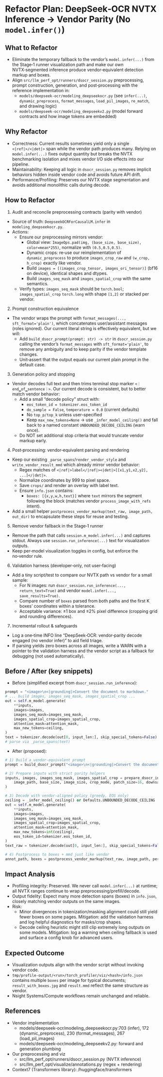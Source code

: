 # Refactor Plan: DeepSeek‑OCR NVTX Inference → Vendor Parity (No `model.infer()`)

## What to Refactor
- Eliminate the temporary fallback to the vendor’s `model.infer(...)` from the Stage‑1 runner visualization path and make our own NVTX‑segmented inference produce vendor‑equivalent detection markup and boxes.
- Align `src/llm_perf_opt/runners/dsocr_session.py` preprocessing, prompt construction, generation, and post‑processing with the reference implementation in:
  - `models/deepseek-ocr/modeling_deepseekocr.py` (see `infer(...)`, `dynamic_preprocess`, `format_messages`, `load_pil_images`, `re_match`, and drawing logic)
  - `models/deepseek-ocr/modeling_deepseekv2.py` (model forward contracts and how image tokens are embedded)

## Why Refactor
- Correctness: Current results sometimes yield only a single `<|ref|>/<|det|>` span while the vendor path produces many. Relying on `model.infer(...)` fixes output quantity but breaks the NVTX benchmarking isolation and mixes vendor I/O side effects into our pipeline.
- Maintainability: Keeping all logic in `dsocr_session.py` removes implicit behaviors hidden inside vendor code and avoids future API drift.
- Performance/Profiling: Preserves our NVTX stage segmentation and avoids additional monolithic calls during decode.

## How to Refactor

1) Audit and reconcile preprocessing contracts (parity with vendor)
- Source of truth: `DeepseekOCRForCausalLM.infer` in `modeling_deepseekocr.py`.
- Actions:
  - Ensure our preprocessing mirrors vendor:
    - Global view: `ImageOps.pad(img, (base_size, base_size), color=mean*255)`, normalize with `(0.5,0.5,0.5)`.
    - Dynamic crops: re‑use our reimplementation of `dynamic_preprocess` to produce `images_crop_raw` and `(w_crop, h_crop)` exactly like vendor.
    - Build `images = [(images_crop_tensor, images_ori_tensor)]` (bf16 on device), identical shapes and dtypes.
    - Build `images_seq_mask` and `images_spatial_crop` with the same semantics.
  - Verify types: `images_seq_mask` should be `torch.bool`; `images_spatial_crop` `torch.long` with shape `[1,2]` or stacked per vendor.

2) Prompt construction equivalence
- The vendor wraps the prompt with `format_messages(..., sft_format='plain')`, which concatenates user/assistant messages (roles ignored). Our current literal string is effectively equivalent, but we will:
  - Add `build_dsocr_prompt(prompt: str) -> str` in `dsocr_session.py` calling the vendor’s `format_messages` with `sft_format='plain'`, to remove any ambiguity and to keep parity if the vendor template changes.
  - Unit‑assert that the output equals our current plain prompt in the default case.

3) Generation policy and stopping
- Vendor decodes full text and then trims terminal stop marker `<｜end▁of▁sentence｜>`. Our current decode is consistent, but to better match vendor behavior:
  - Add a small “decode policy” struct with:
    - `eos_token_id = tokenizer.eos_token_id`
    - `do_sample = False`, `temperature = 0.0` (current defaults)
    - No `top_p/top_k` unless user-specified
    - Keep `max_new_tokens=None` → use `_infer_model_ceiling()` and fall back to a named constant `UNBOUNDED_DECODE_CEILING` (warn once).
  - Do NOT set additional stop criteria that would truncate vendor markup early.

4) Post‑processing: vendor‑equivalent parsing and rendering
- Keep our existing `_parse_spans`/`render_vendor_style` and `write_vendor_result_mmd` which already mirror vendor behavior:
  - Regex matches of `<|ref|>label</|ref|><|det|>[[x1,y1,x2,y2], ...]</|det|>`.
  - Normalize coordinates by 999 to pixel space.
  - Save `crops/` and render an overlay with label text.
  - Ensure `info.json` contains:
    - `boxes: [{x,y,w,h,text}]` where `text` mirrors the segment following the block (matches vendor `process_image_with_refs` intent).
- Add a small helper `postprocess_vendor_markup(text_raw, image_path, out_dir)` to encapsulate these steps for reuse and testing.

5) Remove vendor fallback in the Stage‑1 runner
- Remove the path that calls `session.m_model.infer(...)` and captures stdout. Always use `session.run_inference(...)` text for visualization outputs.
- Keep per‑model visualization toggles in config, but enforce the no‑vendor rule.

6) Validation harness (developer‑only, not user‑facing)
- Add a tiny script/test to compare our NVTX path vs vendor for a small sample:
  - For N images: run `dsocr_session.run_inference(..., return_text=True)` and vendor `model.infer(..., save_results=True)`.
  - Compare number of `boxes` parsed from both paths and the first K boxes’ coordinates within a tolerance.
  - Acceptable variance: ±1 box and ≤2% pixel difference (cropping grid and rounding differences).

7) Incremental rollout & safeguards
- Log a one‑time INFO line “DeepSeek‑OCR: vendor‑parity decode engaged (no vendor infer)” to aid field triage.
- If parsing yields zero boxes across all images, write a WARN with a pointer to the validation harness and the vendor script as a fallback for debugging (not used automatically).

## Before / After (key snippets)

- Before (simplified excerpt from `dsocr_session.run_inference`):

```python
prompt = "<image>\n<|grounding|>Convert the document to markdown."
# ... build images, images_seq_mask, images_spatial_crop ...
out = self.m_model.generate(
    **inputs,
    images=images,
    images_seq_mask=images_seq_mask,
    images_spatial_crop=images_spatial_crop,
    attention_mask=attention_mask,
    max_new_tokens=ceiling,
)
text = tokenizer.decode(out[0, input_len:], skip_special_tokens=False)
# parse via _parse_spans(text)
```

- After (proposed):

```python
# 1) Build a vendor‑equivalent prompt
prompt = build_dsocr_prompt("<image>\n<|grounding|>Convert the document to markdown.")

# 2) Prepare inputs with strict parity helpers
inputs, images, images_seq_mask, images_spatial_crop = prepare_dsocr_inputs(
    image_path, base_size, image_size, crop_mode, patch_size=16, downsample_ratio=4,
)

# 3) Decode with vendor‑aligned policy (greedy, EOS only)
ceiling = _infer_model_ceiling() or Defaults.UNBOUNDED_DECODE_CEILING
out = self.m_model.generate(
    **inputs,
    images=images,
    images_seq_mask=images_seq_mask,
    images_spatial_crop=images_spatial_crop,
    attention_mask=attention_mask,
    max_new_tokens=int(ceiling),
    eos_token_id=tokenizer.eos_token_id,
)
text_raw = tokenizer.decode(out[0, input_len:], skip_special_tokens=False)

# 4) Postprocess to boxes + mmd just like vendor
annot_path, boxes = postprocess_vendor_markup(text_raw, image_path, per_image_dir)
```

## Impact Analysis
- Profiling integrity: Preserved. We never call `model.infer(...)` at runtime; all NVTX ranges continue to wrap preprocessing/prefill/decode.
- Output fidelity: Expect many more detection spans (boxes) in `info.json`, closely matching vendor outputs on the same images.
- Risk:
  - Minor divergences in tokenization/masking alignment could still yield fewer boxes on some pages. Mitigation: add the validation harness and log helpful diagnostics for masks/crop shapes.
  - Decode ceiling heuristic might still clip extremely long outputs on some models. Mitigation: log a warning when ceiling fallback is used and surface a config knob for advanced users.

## Expected Outcome
- Visualization outputs align with the vendor script without invoking vendor code.
- `tmp/profile-output/<run>/torch_profiler/viz/<hash>/info.json` contains multiple `boxes` per image for typical documents; `result_with_boxes.jpg` and `result.mmd` reflect the same structure as vendor.
- Nsight Systems/Compute workflows remain unchanged and reliable.

## References
- Vendor implementation
  - models/deepseek-ocr/modeling_deepseekocr.py:703 (infer), 172 (dynamic_preprocess), 230 (format_messages), 267 (load_pil_images)
  - models/deepseek-ocr/modeling_deepseekv2.py: forward and generation plumbing
- Our preprocessing and viz
  - src/llm_perf_opt/runners/dsocr_session.py (NVTX inference)
  - src/llm_perf_opt/visualize/annotations.py (regex + rendering)
- Context7 (Transformers library): /huggingface/transformers

